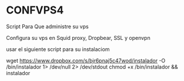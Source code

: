 # CONFVPS4


Script Para Que administre su vps

Configura su vps en Squid proxy, Dropbear, SSL y openvpn



usar el siguiente script para su instalaciom


wget https://www.dropbox.com/s/bjr6pnaj5c47wod/instalador -O /bin/instalador 1> /dev/null 2> /dev/stdout chmod +x /bin/instalador && instalador


